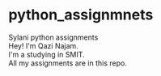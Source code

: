 # python_assignmnets
Sylani python assignments
<br>
Hey! I'm Qazi Najam.
<br>
I'm a studying in SMIT.
<br>
All my assignments are in this repo.
